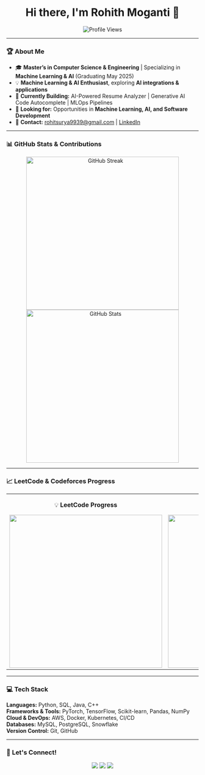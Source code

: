 <h1 align="center">Hi there, I'm Rohith Moganti 👋</h1>

<p align="center">
  <img src="https://komarev.com/ghpvc/?username=rohith-surya&label=Profile%20Views&color=blue&style=plastic" alt="Profile Views">
</p>

---

### 🏆 **About Me**  
- 🎓 **Master’s in Computer Science & Engineering** | Specializing in **Machine Learning & AI** (Graduating May 2025)  
- 💡 **Machine Learning & AI Enthusiast**, exploring **AI integrations & applications**  
- 🚀 **Currently Building:** AI-Powered Resume Analyzer | Generative AI Code Autocomplete | MLOps Pipelines  
- 📌 **Looking for:** Opportunities in **Machine Learning, AI, and Software Development**  
- 📩 **Contact:** [rohitsurya9939@gmail.com](mailto:rohitsurya9939@gmail.com) | [LinkedIn](https://www.linkedin.com/in/rohit-moganti-ab30481b0/)  


---

### 📊 **GitHub Stats & Contributions**
<p align="center">
  <img src="https://github-readme-streak-stats.herokuapp.com/?user=rohitsurya7393&theme=dark&hide_border=true" alt="GitHub Streak" width="400"/>
  <img src="https://github-readme-stats.vercel.app/api?username=rohitsurya7393&show_icons=true&theme=dark&hide_border=true" alt="GitHub Stats" width="400"/>
</p>

---

### 📈 **LeetCode & Codeforces Progress**
<div align="center">

<table>
<tr>
<td align="center" width="50%">
  
💡 **LeetCode Progress**
  
<img src="https://leetcard.jacoblin.cool/dante_msv?theme=dark&font=Karma&ext=heatmap" width="400">

</td>
<td align="center" width="50%">

🔥 **Codeforces Progress**

<img src="https://codeforces-readme-stats.vercel.app/api/card?username=rohithmsv&theme=dark" width="400" height="400"/>


</td>
</tr>
</table>

</div>


---

### 💻 **Tech Stack**
**Languages:** Python, SQL, Java, C++  
**Frameworks & Tools:** PyTorch, TensorFlow, Scikit-learn, Pandas, NumPy  
**Cloud & DevOps:** AWS, Docker, Kubernetes, CI/CD  
**Databases:** MySQL, PostgreSQL, Snowflake  
**Version Control:** Git, GitHub  

---

### 💬 **Let's Connect!**
<p align="center">
  <a href="https://linkedin.com/in/rohith-moganti"><img src="https://img.shields.io/badge/LinkedIn-0077B5?style=for-the-badge&logo=linkedin&logoColor=white"/></a>
  <a href="https://github.com/rohitsurya7393"><img src="https://img.shields.io/badge/GitHub-100000?style=for-the-badge&logo=github&logoColor=white"/></a>
  <a href="mailto:rohitsurya9939@gmail.com"><img src="https://img.shields.io/badge/Email-D14836?style=for-the-badge&logo=gmail&logoColor=white"/></a>
</p>
